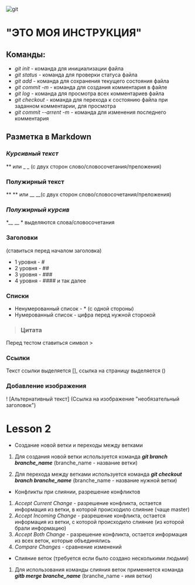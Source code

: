 ![git](git-support-algorithm-development-1.webp) 
# "ЭТО МОЯ ИНСТРУКЦИЯ"
## Команды:
* *git init* - команда для инициализации файла
* *git status* - команда для проверки статуса файла
* *git add* - команда для сохранения текущего состояния файла
* *git commit -m* - команда для создания комментария в файле
* *git log* - команда для просмотра всех комментариев файла
* *git checkout* - команда для перехода к состоянию файла при заданном комментарии, для просмотра 
* *git commit --arrent -m* - команда для изменения последнего комментария 

## Разметка в Markdown

### *Курсивный текст* 
 ** или _ _ (с двух сторон слово/словосочетания/преложения)
 
### **Полужирный текст**
 ** ** или __ __(с двух сторон слово/словосочетания/преложения)

### *__Полужирный курсив__*
 *__ __ * выделяются слова/словосочетания

### Заголовки 
 (ставиться перед началом заголовка)
 * 1 уровня - #
 * 2 уровня - ##
 * 3 уровня - ###
 * 4 уровня - #### и так далее
### Списки
 * Ненумерованный список - * (c одной стороны)
 * Нумерованный список - цифра перед нужной сторокой
>### Цитата
 Перед тестом ставиться символ >
### Ссылки
Текст ссылки выделяется [], ссылка на страницу выделяется ()
### Добавление изображения 
! [Альтернативный текст] (Ссылка на изображение "необязательный заголовок")



# Lesson 2
* Создание новой ветки и переходы между ветками
1. Для создания новой ветки используется команда *__git branch branche_name__* 
(branche_name - название ветки)

2. Для перехода между ветками используется команда *__git checkout branch branche_name__* (branche_name - название нужной ветки)

* Конфликты при слиянии, разрешение конфликтов
1. *Accept Current Change* - разрешение конфликта, остается информация из ветки, в которой происходило слияние (чаще master)
2. *Accept Incoming Change* - разрешение конфликта, остается информация из ветки, c которой происходило слияние (из которой брали информацию)
3. *Accept Both Change* - разрешение конфликта, остается информация из всех веток, которые объединялись
4. *Compare Changes* - сравнение изменений 

* Слияние веток
(требуется если было создано несколькими людьми)
1. Для использования команды слияния веток применяется команда *__gitb merge branche_name__* 
(branche_name - имя ветки) 





